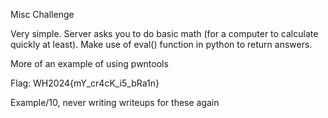 Misc Challenge

Very simple. Server asks you to do basic math (for a computer to calculate quickly at least).
Make use of eval() function in python to return answers.

More of an example of using pwntools

Flag: WH2024{mY_cr4cK_i5_bRa1n}

Example/10, never writing writeups for these again